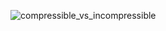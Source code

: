 ![compressible_vs_incompressible](https://github.com/user-attachments/assets/73f166dd-d6da-45aa-91b2-16f0cdd52d8e)
